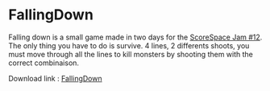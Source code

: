 # FallingDown
Falling down is a small game made in two days for the [ScoreSpace Jam #12](https://itch.io/jam/scorejam12). The only thing you have to do is survive.
4 lines, 2 differents shoots, you must move through all the lines to kill monsters by shooting them with the correct combinaison.

Download link : [FallingDown](https://gamejam.com/game/falling-down)
